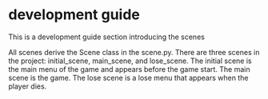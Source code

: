 # development guide
This is a development guide section introducing the scenes

All scenes derive the Scene class in the scene.py. There are three scenes in the project: initial_scene, main_scene, and lose_scene. The initial scene is the main menu of the game and appears before the game start. The main scene is the game. The lose scene is a lose menu that appears when the player dies.
